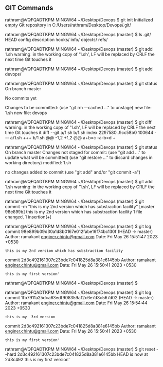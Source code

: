 GIT Commands
------------

rathram@VQFQADTKPM MINGW64 ~/Desktop/Devops
$ git init
Initialized empty Git repository in C:/Users/rathram/Desktop/Devops/.git/

rathram@VQFQADTKPM MINGW64 ~/Desktop/Devops (master)
$ ls .git/
HEAD  config  description  hooks/  info/  objects/  refs/

rathram@VQFQADTKPM MINGW64 ~/Desktop/Devops (master)
$ git add 1.sh
warning: in the working copy of '1.sh', LF will be replaced by CRLF the next time Git touches it

rathram@VQFQADTKPM MINGW64 ~/Desktop/Devops (master)
$ git add devops/

rathram@VQFQADTKPM MINGW64 ~/Desktop/Devops (master)
$ git status
On branch master

No commits yet

Changes to be committed:
  (use "git rm --cached <file>..." to unstage)
        new file:   1.sh
        new file:   devops

rathram@VQFQADTKPM MINGW64 ~/Desktop/Devops (master)
$ git diff
warning: in the working copy of '1.sh', LF will be replaced by CRLF the next time Git touches it
diff --git a/1.sh b/1.sh
index 2297580..9cc58b0 100644
--- a/1.sh
+++ b/1.sh
@@ -1,2 +1,2 @@
 a+b=c
-a-b=d
+

rathram@VQFQADTKPM MINGW64 ~/Desktop/Devops (master)
$ git status
On branch master
Changes not staged for commit:
  (use "git add <file>..." to update what will be committed)
  (use "git restore <file>..." to discard changes in working directory)
        modified:   1.sh

no changes added to commit (use "git add" and/or "git commit -a")

rathram@VQFQADTKPM MINGW64 ~/Desktop/Devops (master)
$ git add 1.sh
warning: in the working copy of '1.sh', LF will be replaced by CRLF the next time Git touches it

rathram@VQFQADTKPM MINGW64 ~/Desktop/Devops (master)
$ git commit -m "this is my 2nd version which has substraction facility"
[master 98e899b] this is my 2nd version which has substraction facility
 1 file changed, 1 insertion(+)


rathram@VQFQADTKPM MINGW64 ~/Desktop/Devops (master)
$ git log
commit 98e899b09d30a1d8b0167e012fabe16f74bc130f (HEAD -> master)
Author: ramakant <enginer.chintu@gmail.com>
Date:   Fri May 26 15:51:47 2023 +0530

    this is my 2nd version which has substraction facility

commit 2d3c492161307c23bde7c041825d8a381e6145bb
Author: ramakant <enginer.chintu@gmail.com>
Date:   Fri May 26 15:50:41 2023 +0530

    this is my first version'

rathram@VQFQADTKPM MINGW64 ~/Desktop/Devops (master)
$

  
 rathram@VQFQADTKPM MINGW64 ~/Desktop/Devops (master)
$ git log
commit 1fb7911a25dca63edf908359af2c6e7d3c567d02 (HEAD -> master)
Author: ramakant <enginer.chintu@gmail.com>
Date:   Fri May 26 15:54:44 2023 +0530

    this is my  3rd version

commit 2d3c492161307c23bde7c041825d8a381e6145bb
Author: ramakant <enginer.chintu@gmail.com>
Date:   Fri May 26 15:50:41 2023 +0530

    this is my first version'

rathram@VQFQADTKPM MINGW64 ~/Desktop/Devops (master)
$ git reset --hard 2d3c492161307c23bde7c041825d8a381e6145bb
HEAD is now at 2d3c492 this is my first version'

